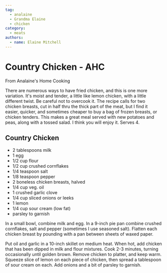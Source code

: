 ```yaml
---
tag:
  - analaine
  - Grandma Elaine
  - chicken
category:
  - meats
authors:
  - name: Elaine Mitchell
---
```


# Country Chicken - AHC
From Analaine's Home Cooking

There are numerous ways to have fried chicken, and this is one more variation. It's moist and
tender, a little like lemon chicken, with a little different twist. Be careful not to overcook it.
The recipe calls for two chicken breasts, cut in half thru the thick part of the meat, but I find it
easier, quicker, and sometimes cheaper to buy a bag of frozen breasts, or chicken tenders.
This makes a great meal served with new potatoes and peas, along with a tossed salad. I think
you will enjoy it. Serves 4.

## Country Chicken
* 2 tablespoons milk
* 1 egg
* 1/2 cup flour
* 1/2 cup crushed cornflakes
* 1/4 teaspoon salt
* 1/8 teaspoon pepper
* 2 boneless chicken breasts, halved
* 1/4 cup veg. oil
* 1 crushed garlic clove
* 1/4 cup sliced onions or leeks
* 1 lemon
* 1/4 cup sour cream (low fat)
* parsley to garnish

In a small bowl, combine milk and egg. In a 9-inch pie pan combine crushed cornflakes, salt
and pepper (sometimes I use seasoned salt). Flatten each chicken breast by pounding with a pan
between sheets of waxed paper.

Put oil and garlic in a 10-inch skillet on medium heat. When hot, add chicken that has been
dipped in milk and flour mixtures. Cook 2-3 minutes, turning occasionally until golden brown.
Remove chicken to platter, and keep warm. Squeeze slice of lemon on each piece of chicken,
then spread a tablespoon of sour cream on each. Add onions and a bit of parsley to garnish.